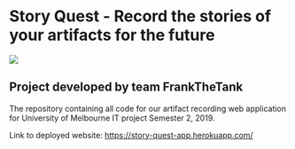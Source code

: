 # Story Quest - Record the stories of your artifacts for the future

![](https://i.imgur.com/75Wm4oi.png?1)

## Project developed by team FrankTheTank


The repository containing all code for our artifact recording web application for University of Melbourne IT project Semester 2, 2019.

Link to deployed website: https://story-quest-app.herokuapp.com/
